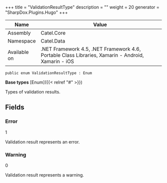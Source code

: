 

+++
title = "ValidationResultType" 
description = ""
weight = 20
generator = "SharpDox.Plugins.Hugo"
+++

Name|Value
---|---
Assembly|Catel.Core
Namespace|Catel.Data
Available on|.NET Framework 4.5, .NET Framework 4.6, Portable Class Libraries, Xamarin - Android, Xamarin - iOS

```
public enum ValidationResultType : Enum
```

**Base types**
[Enum]({{&lt; relref "#" &gt;}})

Types of validation results.

## Fields

### Error

1

Validation result represents an error.

### Warning

0

Validation result represents a warning.

